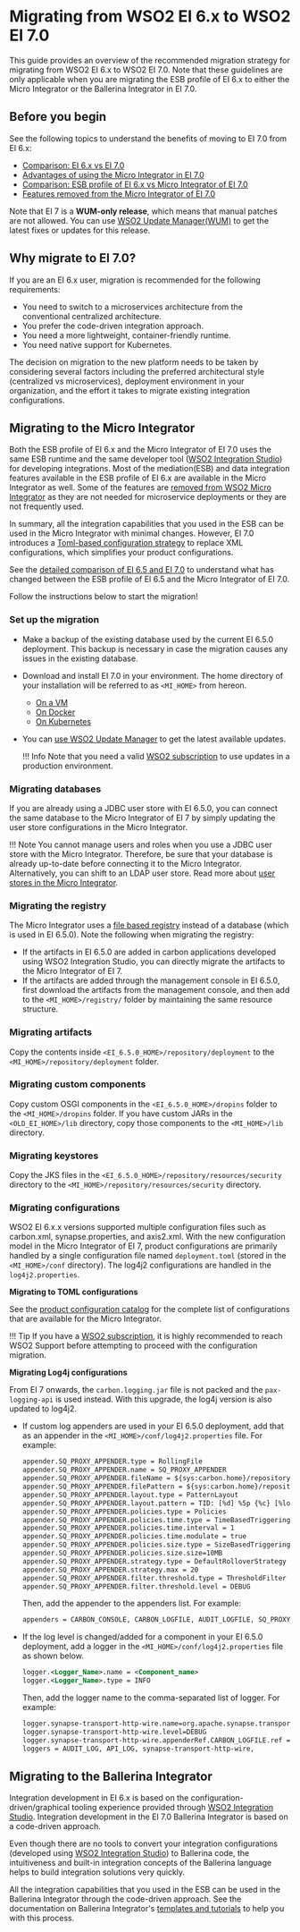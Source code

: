 # Migrating from WSO2 EI 6.x to WSO2 EI 7.0

This guide provides an overview of the recommended migration strategy for migrating from WSO2 EI 6.x to WSO2 EI 7.0. Note that these guidelines are only applicable when you are migrating the ESB profile of EI 6.x to either the Micro Integrator or the Ballerina Integrator in EI 7.0.

## Before you begin

See the following topics to understand the benefits of moving to EI 7.0 from EI 6.x:

-   [Comparison: EI 6.x vs EI 7.0](../../../references/comparisong-mi7-ei6xx/#comparison-wso2-ei-6xx-vs-wso2-ei-700)
-   [Advantages of using the Micro Integrator in EI 7.0](../../../references/comparisong-mi7-ei6xx/#advantages-of-using-the-micro-integrator-in-ei-70)
-   [Comparison: ESB profile of EI 6.x vs Micro Integrator of EI 7.0](../../../references/comparisong-mi7-ei6xx/#comparison-esb-profile-of-ei-6x-vs-micro-integrator-of-ei-70)
-   [Features removed from the Micro Integrator of EI 7.0](../../../references/comparisong-mi7-ei6xx/#features-removed-from-the-micro-integrator-of-ei-70)

Note that EI 7 is a **WUM-only release**, which means that manual patches are not allowed. You can use [WSO2 Update Manager(WUM)](https://docs.wso2.com/display/updates/WSO2+Updates) to get the latest fixes or updates for this release.

## Why migrate to EI 7.0?

If you are an EI 6.x user, migration is recommended for the following requirements:
 
-   You need to switch to a microservices architecture from the conventional centralized architecture.
-   You prefer the code-driven integration approach.
-   You need a more lightweight, container-friendly runtime.
-   You need native support for Kubernetes.
   
The decision on migration to the new platform needs to be taken by considering several factors including the preferred architectural style (centralized vs microservices), deployment environment in your organization, and the effort it takes to migrate existing integration configurations.

## Migrating to the Micro Integrator 
 
Both the ESB profile of EI 6.x and the Micro Integrator of EI 7.0 uses the same ESB runtime and the same developer tool ([WSO2 Integration Studio](../../../develop/WSO2-Integration-Studio)) for developing integrations. Most of the mediation(ESB) and data integration features available in the ESB profile of EI 6.x are available in the Micro Integrator as well. Some of the features are [removed from WSO2 Micro Integrator](../../../references/comparisong-mi7-ei6xx/#features-removed-from-the-micro-integrator-of-ei-70) as they are not needed for microservice deployments or they are not frequently used.

In summary, all the integration capabilities that you used in the ESB can be used in the Micro Integrator with minimal changes. However, EI 7.0 introduces a [Toml-based configuration strategy](../../../references/config-catalog) to replace XML configurations, which simplifies your product configurations.
 
See the [detailed comparison of EI 6.5 and EI 7.0](../../../references/comparisong-mi7-ei6xx) to understand what has changed between the ESB profile of EI 6.5 and the Micro Integrator of EI 7.0.

Follow the instructions below to start the migration!

### Set up the migration

-	Make a backup of the existing database used by the current EI 6.5.0 deployment. This backup is necessary in case the migration causes any issues in the existing database.
-	Download and install EI 7.0 in your environment. The home directory of your installation will be referred to as `<MI_HOME>` from hereon.
	-	[On a VM](../../../setup/installation/install_in_vm)
	-	[On Docker](../../../setup/installation/run_in_docker)
	-	[On Kubernetes](../../../setup/installation/run_in_kubernetes)
-	You can [use WSO2 Update Manager](https://docs.wso2.com/display/updates/) to get the latest available updates.

	!!! Info
		Note that you need a valid [WSO2 subscription](https://wso2.com/subscription) to use updates in a production environment.

### Migrating databases
If you are already using a JDBC user store with EI 6.5.0, you can connect the same database to the Micro Integrator of EI 7 by simply updating the user store configurations in the Micro Integrator.

!!! Note
	You cannot manage users and roles when you use a JDBC user store with the Micro Integrator. Therefore, be sure that your database is already up-to-date before connecting it to the Micro Integrator. Alternatively, you can shift to an LDAP user store. Read more about [user stores in the Micro Integrator](../../../setup/user_stores/setting_up_ro_ldap).

### Migrating the registry

The Micro Integrator uses a [file based registry](../file_based_registry) instead of a database (which is used in EI 6.5.0). Note the following when migrating the registry:

-	If the artifacts in EI 6.5.0 are added in carbon applications developed using WSO2 Integration Studio, you can directly migrate the artifacts to the Micro Integrator of EI 7.
-	If the artifacts are added through the management console in EI 6.5.0, first download the artifacts from the management console, and then add to the `<MI_HOME>/registry/` folder by maintaining the same resource structure.

### Migrating artifacts
Copy the contents inside `<EI_6.5.0_HOME>/repository/deployment` to the `<MI_HOME>/repository/deployment` folder.

### Migrating custom components
Copy custom OSGI components in the `<EI_6.5.0_HOME>/dropins` folder to the `<MI_HOME>/dropins` folder. If you have custom JARs in the `<OLD_EI_HOME>/lib` directory, copy those components to the `<MI_HOME>/lib` directory.

### Migrating keystores
Copy the JKS files in the `<EI_6.5.0_HOME>/repository/resources/security` directory to the `<MI_HOME>/repository/resources/security` directory.

### Migrating configurations
WSO2 EI 6.x.x versions supported multiple configuration files such as carbon.xml, synapse.properties, and axis2.xml. With the new configuration model in the Micro Integrator of EI 7, product configurations are primarily handled by a single configuration file named `deployment.toml` (stored in the `<MI_HOME>/conf` directory). The log4j2 configurations are handled in the `log4j2.properties`.

**Migrating to TOML configurations**

See the [product configuration catalog](../../../references/config-catalog) for the complete list of configurations that are available for the Micro Integrator.

!!! Tip
	If you have a [WSO2 subscription](https://wso2.com/subscription), it is highly recommended to reach WSO2 Support before attempting to proceed with the configuration migration.

**Migrating Log4j configurations**

From EI 7 onwards, the `carbon.logging.jar` file is not packed and the `pax-logging-api` is used instead. With this upgrade, the log4j version is also updated to log4j2.

-	If custom log appenders are used in your EI 6.5.0 deployment, add that as an appender in the `<MI_HOME>/conf/log4j2.properties` file. For example:

	```xml
	appender.SQ_PROXY_APPENDER.type = RollingFile
	appender.SQ_PROXY_APPENDER.name = SQ_PROXY_APPENDER
	appender.SQ_PROXY_APPENDER.fileName = ${sys:carbon.home}/repository/logs/stock-quote-proxy-service.log
	appender.SQ_PROXY_APPENDER.filePattern = ${sys:carbon.home}/repository/logs/stock-quote-proxy-service-%d{MM-dd-yyyy}.log
	appender.SQ_PROXY_APPENDER.layout.type = PatternLayout
	appender.SQ_PROXY_APPENDER.layout.pattern = TID: [%d] %5p {%c} [%logger] - %m%ex%n
	appender.SQ_PROXY_APPENDER.policies.type = Policies
	appender.SQ_PROXY_APPENDER.policies.time.type = TimeBasedTriggeringPolicy
	appender.SQ_PROXY_APPENDER.policies.time.interval = 1
	appender.SQ_PROXY_APPENDER.policies.time.modulate = true
	appender.SQ_PROXY_APPENDER.policies.size.type = SizeBasedTriggeringPolicy
	appender.SQ_PROXY_APPENDER.policies.size.size=10MB
	appender.SQ_PROXY_APPENDER.strategy.type = DefaultRolloverStrategy
	appender.SQ_PROXY_APPENDER.strategy.max = 20
	appender.SQ_PROXY_APPENDER.filter.threshold.type = ThresholdFilter
	appender.SQ_PROXY_APPENDER.filter.threshold.level = DEBUG
	```

	Then, add the appender to the appenders list. For example:

	```xml
	appenders = CARBON_CONSOLE, CARBON_LOGFILE, AUDIT_LOGFILE, SQ_PROXY_APPENDER, … 
	```

-	If the log level is changed/added for a component in your EI 6.5.0 deployment, add a logger in the `<MI_HOME>/conf/log4j2.properties` file as shown below.

	```xml
	logger.<Logger_Name>.name = <Component_name> 
	logger.<Logger_Name>.type = INFO
	```

	Then, add the logger name to the comma-separated list of logger. For example:

	```xml
	logger.synapse-transport-http-wire.name=org.apache.synapse.transport.http.wire
	logger.synapse-transport-http-wire.level=DEBUG
	logger.synapse-transport-http-wire.appenderRef.CARBON_LOGFILE.ref = CARBON_LOGFILE
	loggers = AUDIT_LOG, API_LOG, synapse-transport-http-wire, 
	```

## Migrating to the Ballerina Integrator
 
Integration development in EI 6.x is based on the configuration-driven/graphical tooling experience provided through [WSO2 Integration Studio](../../../develop/WSO2-Integration-Studio). Integration development in the EI 7.0 Ballerina Integrator is based on a code-driven approach. 
 
Even though there are no tools to convert your integration configurations (developed using [WSO2 Integration Studio](../../../develop/WSO2-Integration-Studio)) to Ballerina code, the intuitiveness and built-in integration concepts of the Ballerina language helps to build integration solutions very quickly. 
 
All the integration capabilities that you used in the ESB can be used in the Ballerina Integrator through the code-driven approach. See the documentation on Ballerina Integrator's [templates and tutorials](https://ei.docs.wso2.com/en/latest/ballerina-integrator/learn/use-cases/) to help you with this process.
